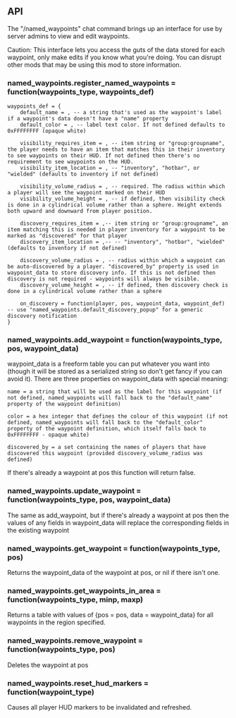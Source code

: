 ## API

The "/named_waypoints" chat command brings up an interface for use by server admins to view and edit waypoints.

Caution: This interface lets you access the guts of the data stored for each waypoint, only make edits if you know what you're doing. You can disrupt other mods that may be using this mod to store information.

### named_waypoints.register_named_waypoints = function(waypoints_type, waypoints_def)

	waypoints_def = {
		default_name = , -- a string that's used as the waypoint's label if a waypoint's data doesn't have a "name" property
		default_color = , -- label text color. If not defined defaults to 0xFFFFFFFF (opaque white)

		visibility_requires_item = , -- item string or "group:groupname", the player needs to have an item that matches this in their inventory to see waypoints on their HUD. If not defined then there's no requirement to see waypoints on the HUD.
		visibility_item_location = , -- "inventory", "hotbar", or "wielded" (defaults to inventory if not defined)

		visibility_volume_radius = , -- required. The radius within which a player will see the waypoint marked on their HUD
		visibility_volume_height = , -- if defined, then visibility check is done in a cylindrical volume rather than a sphere. Height extends both upward and downward from player position.

		discovery_requires_item = ,-- item string or "group:groupname", an item matching this is needed in player inventory for a waypoint to be marked as "discovered" for that player
		discovery_item_location = ,-- -- "inventory", "hotbar", "wielded" (defaults to inventory if not defined)

		discovery_volume_radius = , -- radius within which a waypoint can be auto-discovered by a player. "discovered_by" property is used in waypoint_data to store discovery info. If this is not defined then discovery is not required - waypoints will always be visible.
		discovery_volume_height = , -- if defined, then discovery check is done in a cylindrical volume rather than a sphere

		on_discovery = function(player, pos, waypoint_data, waypoint_def) -- use "named_waypoints.default_discovery_popup" for a generic discovery notification
	}

### named_waypoints.add_waypoint = function(waypoints_type, pos, waypoint_data)

waypoint_data is a freeform table you can put whatever you want into (though it will be stored as a serialized string so don't get fancy if you can avoid it). There are three properties on waypoint_data with special meaning:

	name = a string that will be used as the label for this waypoint (if not defined, named_waypoints will fall back to the "default_name" property of the waypoint definition)
	
	color = a hex integer that defines the colour of this waypoint (if not defined, named_waypoints will fall back to the "default_color" property of the waypoint definition, which itself falls back to 0xFFFFFFFF - opaque white)

	discovered_by = a set containing the names of players that have discovered this waypoint (provided discovery_volume_radius was defined)

If there's already a waypoint at pos this function will return false.

### named_waypoints.update_waypoint = function(waypoints_type, pos, waypoint_data)

The same as add_waypoint, but if there's already a waypoint at pos then the values of any fields in waypoint_data will replace the corresponding fields in the existing waypoint

### named_waypoints.get_waypoint = function(waypoints_type, pos)

Returns the waypoint_data of the waypoint at pos, or nil if there isn't one.

### named_waypoints.get_waypoints_in_area = function(waypoints_type, minp, maxp)

Returns a table with values of {pos = pos, data = waypoint_data} for all waypoints in the region specified.

### named_waypoints.remove_waypoint = function(waypoints_type, pos)

Deletes the waypoint at pos

### named_waypoints.reset_hud_markers = function(waypoint_type)

Causes all player HUD markers to be invalidated and refreshed.
